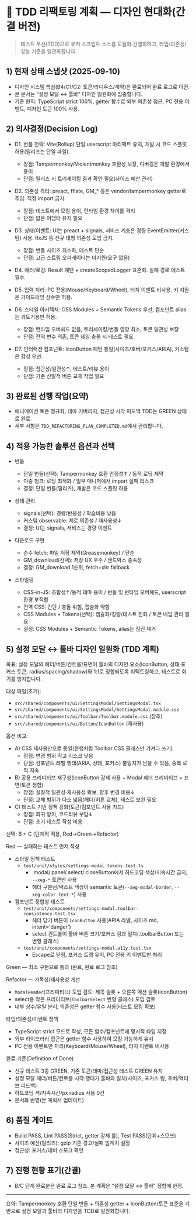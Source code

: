 # 🎨 TDD 리팩토링 계획 — 디자인 현대화(간결 버전)

> 테스트 우선(TDD)으로 유저 스크립트 소스를 모듈화·간결화하고, 타입/의존성/성능
> 기준을 일관화합니다.

## 1) 현재 상태 스냅샷 (2025-09-10)

- 디자인 시스템 핵심(B4/C1/C2: 토큰/라디우스/계약)은 완료되어 완료 로그로 이관.
- 본 문서는 “설정 모달 ↔ 툴바” 디자인 일원화에 집중합니다.
- 기준 원칙: TypeScript strict 100%, getter 함수로 외부 의존성 접근, PC 전용
  이벤트, 디자인 토큰 100% 사용.

## 2) 의사결정(Decision Log)

- D1. 번들 전략: Vite(Rollup) 단일 userscript 아티팩트 유지, 개발 시 코드 스플릿
  허용(릴리즈는 단일 파일).
  - 장점: Tampermonkey/Violentmonkey 호환성 보장, 디버깅은 개발 환경에서 용이
  - 단점: 릴리즈 시 트리셰이킹 결과 확인 필요(사이즈 예산 관리)
- D2. 의존성 격리: preact, fflate, GM\_\* 등은 vendor/tampermonkey getter로
  주입. 직접 import 금지.
  - 장점: 테스트에서 모킹 용이, 런타임 환경 차이를 격리
  - 단점: 얇은 어댑터 유지 필요
- D3. 상태/이벤트: UI는 preact + signals, 서비스 계층은 경량
  EventEmitter(커스텀) 사용. RxJS 등 신규 대형 의존성 도입 금지.
  - 장점: 번들 사이즈 최소화, 테스트 단순
  - 단점: 고급 스트림 오퍼레이터는 미지원(요구 없음)
- D4. 에러/로깅: Result 패턴 + createScopedLogger 표준화. 실패 경로 테스트 필수.
- D5. 입력 처리: PC 전용(Mouse/Keyboard/Wheel), 터치 이벤트 비사용. 키 지원은
  가이드라인 상수만 허용.

- D6. 스타일 아키텍처: CSS Modules + Semantic Tokens 우선, 컴포넌트 alias는
  과도기용만 허용.
  - 장점: 런타임 오버헤드 없음, 트리셰이킹/번들 영향 최소, 토큰 일관성 보장
  - 단점: 전역 변수 의존, 토큰 네임 충돌 시 테스트 필요
- D7. 인터랙션 컴포넌트: IconButton 패턴 통일(사이즈/호버/포커스/ARIA), 커스텀은
  합성 우선.
  - 장점: 접근성/일관성↑, 테스트/리뷰 용이
  - 단점: 기존 산발적 버튼 교체 작업 필요

## 3) 완료된 선행 작업(요약)

- 애니메이션 토큰 정규화, 테마 커버리지, 접근성 시각 피드백 TDD는 GREEN 상태로
  완료.
- 세부 사항은 `TDD_REFACTORING_PLAN_COMPLETED.md`에서 관리합니다.

## 4) 적용 가능한 솔루션 옵션과 선택

- 번들
  - 단일 번들(선택): Tampermonkey 호환 안정성↑ / 동적 로딩 제약
  - 다중 청크: 로딩 최적화 / 일부 매니저에서 import 실패 리스크
  - 결정: 단일 번들(릴리즈), 개발은 코드 스플릿 허용
- 상태 관리
  - signals(선택): 경량/반응성 / 학습비용 낮음
  - 커스텀 observable: 제로 의존성 / 재사용성↓
  - 결정: UI는 signals, 서비스는 경량 이벤트
- 다운로드 구현
  - 순수 fetch: 파일 저장 제약(Greasemonkey) / 단순
  - GM_download(선택): 저장 UX 우수 / 샌드박스 종속성
  - 결정: GM_download 1순위, fetch+xhr fallback

- 스타일링
  - CSS-in-JS: 조합성↑/동적 테마 용이 / 번들 및 런타임 오버헤드, userscript 환경
    부적합
  - 전역 CSS: 간단 / 충돌 위험, 캡슐화 약함
  - CSS Modules + Tokens(선택): 캡슐화/경량/테스트 친화 / 토큰 네임 관리 필요
  - 결정: CSS Modules + Semantic Tokens, alias는 점진 제거

## 5) 설정 모달 ↔ 툴바 디자인 일원화 (TDD 계획)

목표: 설정 모달의 헤더/버튼/컨트롤/표면이 툴바의 디자인 요소(IconButton,
상태·포커스 토큰, radius/spacing/shadow)와 1:1로 정합되도록 리팩토링하고,
테스트로 회귀를 방지합니다.

대상 파일(초기):

- `src/shared/components/ui/SettingsModal/SettingsModal.tsx`
- `src/shared/components/ui/SettingsModal/SettingsModal.module.css`
- `src/shared/components/ui/Toolbar/Toolbar.module.css` (참조)
- `src/shared/components/ui/Button/IconButton` (재사용)

옵션 비교:

- A) CSS 재사용만으로 통일(현행처럼 Toolbar CSS 클래스만 가져다 쓰기)
  - 장점: 변경 범위 작고 리스크 낮음
  - 단점: 컴포넌트 레벨 행태(ARIA, 상태, 포커스) 불일치가 남을 수 있음, 중복
    로직 지속
- B) 공용 프리미티브 재구성(IconButton 강제 사용 + Modal 헤더 프리미티브 +
  표면/토큰 정합)
  - 장점: 실질적 일관성·재사용성 확보, 향후 변경 비용↓
  - 단점: 교체 범위가 다소 넓음(헤더/버튼 교체), 테스트 보완 필요
- C) 테스트 기반 정책 강화(토큰/컴포넌트 사용 가드)
  - 장점: 회귀 방지, 코드리뷰 부담↓
  - 단점: 초기 테스트 작성 비용

선택: B + C (단계적 적용, Red→Green→Refactor)

Red — 실패하는 테스트 먼저 작성

- 스타일 정책 테스트
  - `test/unit/styles/settings-modal.tokens.test.ts`
    - .modal/.panel/.select/.closeButton에서 하드코딩 색상/지속시간 금지,
      `--xeg-*` 토큰만 사용
    - 헤더 구분선/텍스트 색상이 semantic 토큰(`--xeg-modal-border`,
      `--xeg-color-text-*`) 사용
- 컴포넌트 정합성 테스트
  - `test/unit/components/settings-modal.toolbar-consistency.test.tsx`
    - 헤더 닫기 버튼이 `IconButton` 사용(ARIA 라벨, 사이즈 md, intent='danger')
    - select 컨트롤이 툴바 버튼 크기/포커스 링과 일치(.toolbarButton 또는 변형
      클래스)
  - `test/unit/components/settings-modal.a11y.test.tsx`
    - Escape로 닫힘, 포커스 트랩 유지, PC 전용 키 이벤트만 처리

Green — 최소 구현으로 통과 (완료, 완료 로그 참조)

Refactor — 가독성/재사용성 개선

- `ModalHeader`(프리미티브) 도입 검토: 제목 슬롯 + 오른쪽 액션 슬롯(IconButton)
- select용 작은 프리미티브(`ToolbarSelect` 변형 클래스) 도입 검토
- 내부 상수/유틸 분리, 의존성은 getter 함수 사용(테스트 모킹 확보)

타입/의존성/이벤트 정책

- TypeScript strict 모드로 작성, 모든 함수/컴포넌트에 명시적 타입 지정
- 외부 라이브러리 접근은 getter 함수 사용하여 모킹 가능하게 유지
- PC 전용 이벤트만 처리(Keyboard/Mouse/Wheel), 터치 이벤트 비사용

완료 기준(Definition of Done)

- 신규 테스트 3종 GREEN, 기존 토큰/테마/접근성 테스트 GREEN 유지
- 설정 모달 헤더/버튼/컨트롤 시각·행태가 툴바와 일치(사이즈, 포커스 링,
  호버/액티브 피드백)
- 하드코딩 색/지속시간/px radius 사용 0건
- 문서화 반영(본 계획서 업데이트)

## 6) 품질 게이트

- Build PASS, Lint PASS(Strict, getter 강제 룰), Test PASS(단위+스모크)
- 사이즈 예산(릴리즈): gzip 기준 경고/실패 임계치 설정
- 접근성: 포커스/대비 스모크 확인

## 7) 진행 현황 표기(간결)

- B/C 단계 완료분은 완료 로그 참조. 본 계획은 “설정 모달 ↔ 툴바” 정합에 한정.

---

요약: Tampermonkey 호환 단일 번들 + 의존성 getter + IconButton/토큰 표준을
기반으로 설정 모달과 툴바의 디자인을 TDD로 일원화합니다.

